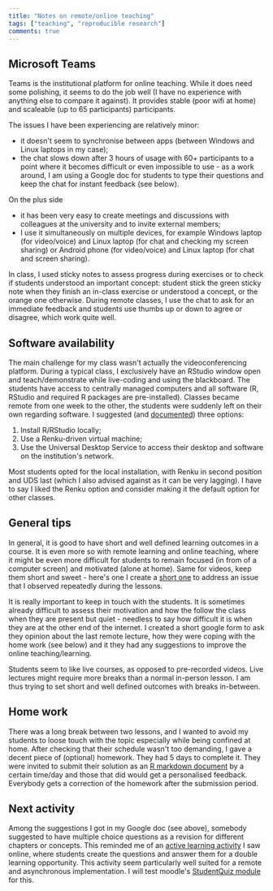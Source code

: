 ```yaml
---
title: "Notes on remote/online teaching"
tags: ["teaching", "reproducible research"]
comments: true
---
```


## Microsoft Teams

Teams is the institutional platform for online teaching. While it does
need some polishing, it seems to do the job well (I have no experience
with anything else to compare it against). It provides stable (poor
wifi at home) and scaleable (up to 65 participants) participants.

The issues I have been experiencing are relatively minor: 

- it doesn't seem to synchronise between apps (between Windows and
  Linux laptops in my case);
- the chat slows down after 3 hours of usage with 60+ participants to
  a point where it becomes difficult or even impossible to use - as a
  work around, I am using a Google doc for students to type their
  questions and keep the chat for instant feedback (see below).

On the plus side

-   it has been very easy to create meetings and discussions with
    colleagues at the university and to invite external members;
-   I use it simultaneously on multiple devices, for example Windows
    laptop (for video/voice) and Linux laptop (for chat and checking my
    screen sharing) or Android phone (for video/voice) and Linux laptop
    (for chat and screen sharing).

In class, I used sticky notes to assess progress during exercises or
to check if students understood an important concept: student stick
the green sticky note when they finish an in-class exercise or
understood a concept, or the orange one otherwise. During remote
classes, I use the chat to ask for an immediate feedback and students
use thumbs up or down to agree or disagree, which work quite well.


## Software availability

The main challenge for my class wasn't actually the videoconferencing
platform. During a typical class, I exclusively have an RStudio window
open and teach/demonstrate while live-coding and using the
blackboard. The students have access to centrally managed computers
and all software (R, RStudio and required R packages are
pre-installed). Classes became remote from one week to the other, the
students were suddenly left on their own regarding software. I
suggested (and [documented](https://uclouvain-cbio.github.io/WSBIM1207/sec-anx.html)) three options:

1.  Install R/RStudio locally;
2.  Use a Renku-driven virtual machine;
3.  Use the Universal Desktop Service to access their desktop and
    software on the institution's network.

Most students opted for the local installation, with Renku in second
position and UDS last (which I also advised against as it can be very
lagging). I have to say I liked the Renku option and consider making
it the default option for other classes.


## General tips

In general, it is good to have short and well defined learning
outcomes in a course. It is even more so with remote learning and
online teaching, where it might be even more difficult for students to
remain focused (in from of a computer screen) and motivated (alone at
home). Same for videos, keep them short and sweet - here's one I
create a [short one](https://youtu.be/4OXyyMIM6A8) to address an issue
that I observed repeatedly during the lessons.

It is really important to keep in touch with the students. It is
sometimes already difficult to assess their motivation and how the
follow the class when they are present but quiet - needless to say how
difficult it is when they are at the other end of the internet. I
created a short google form to ask they opinion about the last remote
lecture, how they were coping with the home work (see below) and it
they had any suggestions to improve the online teaching/learning.

Students seem to like live courses, as opposed to pre-recorded
videos. Live lectures might require more breaks than a normal
in-person lesson. I am thus trying to set short and well defined
outcomes with breaks in-between.


## Home work

There was a long break between two lessons, and I wanted to avoid my
students to loose touch with the topic especially while being confined
at home. After checking that their schedule wasn't too demanding, I
gave a decent piece of (optional) homework. They had 5 days to
complete it. They were invited to submit their solution as an [R
markdown
document](https://uclouvain-cbio.github.io/WSBIM1207/sec-rr.html#knitr-and-rmarkdown)
by a certain time/day and those that did would get a personalised
feedback. Everybody gets a correction of the homework after the
submission period.


## Next activity

Among the suggestions I got in my Google doc (see above), somebody
suggested to have multiple choice questions as a revision for
different chapters or concepts. This reminded me of an [active
learning activity](https://youtu.be/A0HDJoE7XIE) I saw online, where
students create the questions and answer them for a double learning
opportunity. This activity seem particularly well suited for a remote
and asynchronous implementation. I will test moodle's [StudentQuiz
module](https://docs.moodle.org/38/en/StudentQuiz_module) for this.

